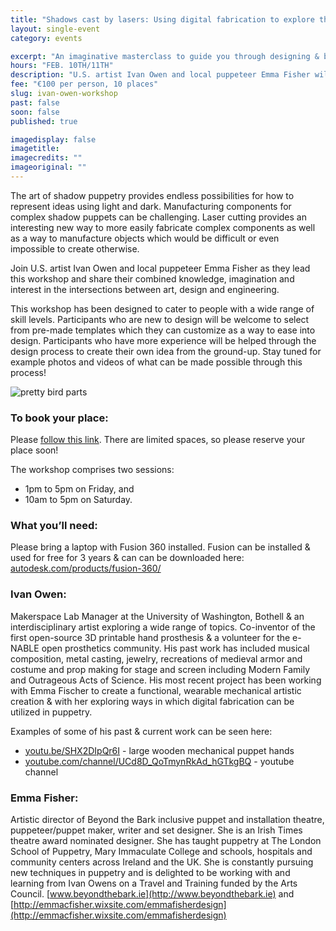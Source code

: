 ```yaml
---
title: "Shadows cast by lasers: Using digital fabrication to explore the beauty of light & movement"
layout: single-event
category: events

excerpt: "An imaginative masterclass to guide you through designing & building your own laser cut mechanical shadow puppets! For professionals and beginners alike."
hours: "FEB. 10TH/11TH"
description: "U.S. artist Ivan Owen and local puppeteer Emma Fisher will host an imaginative masterclass to guide you through designing & building your own laser cut mechanical shadow puppets! For professionals and beginners alike."
fee: "€100 per person, 10 places"
slug: ivan-owen-workshop
past: false
soon: false
published: true

imagedisplay: false
imagetitle:
imagecredits: ""
imageoriginal: ""
---
```


The art of shadow puppetry provides endless possibilities for how to represent ideas using light and dark. Manufacturing components for complex shadow puppets can be challenging. Laser cutting provides an interesting new way to more easily fabricate complex components as well as a way to manufacture objects which would be difficult or even impossible to create otherwise.

Join U.S. artist Ivan Owen and local puppeteer Emma Fisher as they lead this workshop and share their combined knowledge, imagination and interest in the intersections between art, design and engineering.

This workshop has been designed to cater to people with a wide range of skill levels. Participants who are new to design will be welcome to select from pre-made templates which they can customize as a way to ease into design. Participants who have more experience will be helped through the design process to create their own idea from the ground-up. Stay tuned for example photos and videos of what can be made possible through this process!

![pretty bird parts]({{site.url}}/collection_events/2017-02-10-EVENT-ivan-owen-workshop2.jpg)

### To book your place:
Please [follow this link](https://fablablimerick.ticketleap.com/workshop-ivan-owen/). There are limited spaces, so please reserve your place soon!

The workshop comprises two sessions:
* 1pm to 5pm on Friday, and
* 10am to 5pm on Saturday.

### What you’ll need:
Please bring a laptop with Fusion 360 installed. Fusion can be installed & used for free for 3 years & can can be downloaded here: [autodesk.com/products/fusion-360/](http://www.autodesk.com/products/fusion-360/)

### Ivan Owen:
Makerspace Lab Manager at the University of Washington, Bothell & an interdisciplinary artist exploring a wide range of topics. Co-inventor of the first open-source 3D printable hand prosthesis & a volunteer for the e-NABLE open prosthetics community. His past work has included musical composition, metal casting, jewelry, recreations of medieval armor and costume and prop making for stage and screen including Modern Family and Outrageous Acts of Science. His most recent project has been working with Emma Fischer to create a functional, wearable mechanical artistic creation & with her exploring ways in which digital fabrication can be utilized in puppetry.

Examples of some of his past & current work can be seen here:
* [youtu.be/SHX2DIpQr6I](https://youtu.be/SHX2DIpQr6I) - large wooden mechanical puppet hands
* [youtube.com/channel/UCd8D_QoTmynRkAd_hGTkgBQ](https://www.youtube.com/channel/UCd8D_QoTmynRkAd_hGTkgBQ) - youtube channel

### Emma Fisher:
Artistic director of Beyond the Bark inclusive puppet and installation theatre, puppeteer/puppet maker, writer and set designer. She is an Irish Times theatre award nominated designer. She has taught puppetry at The London School of Puppetry, Mary Immaculate College and schools, hospitals and community centers across Ireland and the UK. She is constantly pursuing new techniques in puppetry and is delighted to be working with and learning from Ivan Owens on a Travel and Training funded by the Arts Council. [www.beyondthebark.ie](http://www.beyondthebark.ie) and [http://emmacfisher.wixsite.com/emmafisherdesign](http://emmacfisher.wixsite.com/emmafisherdesign)
